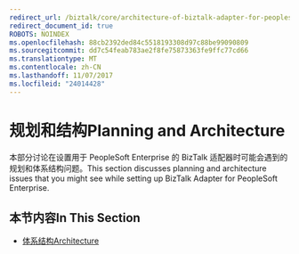 ```yaml
---
redirect_url: /biztalk/core/architecture-of-biztalk-adapter-for-peoplesoft-enterprise/
redirect_document_id: true
ROBOTS: NOINDEX
ms.openlocfilehash: 88cb2392ded84c5518193308d97c88be99090809
ms.sourcegitcommit: dd7c54feab783ae2f8fe75873363fe9ffc77cd66
ms.translationtype: MT
ms.contentlocale: zh-CN
ms.lasthandoff: 11/07/2017
ms.locfileid: "24014428"
---
```

# <a name="planning-and-architecture"></a><span data-ttu-id="b84cc-101">规划和结构</span><span class="sxs-lookup"><span data-stu-id="b84cc-101">Planning and Architecture</span></span>
<span data-ttu-id="b84cc-102">本部分讨论在设置用于 PeopleSoft Enterprise 的 BizTalk 适配器时可能会遇到的规划和体系结构问题。</span><span class="sxs-lookup"><span data-stu-id="b84cc-102">This section discusses planning and architecture issues that you might see while setting up BizTalk Adapter for PeopleSoft Enterprise.</span></span>  
  
## <a name="in-this-section"></a><span data-ttu-id="b84cc-103">本节内容</span><span class="sxs-lookup"><span data-stu-id="b84cc-103">In This Section</span></span>  
  
-   [<span data-ttu-id="b84cc-104">体系结构</span><span class="sxs-lookup"><span data-stu-id="b84cc-104">Architecture</span></span>](../core/architecture-of-biztalk-adapter-for-peoplesoft-enterprise.md)